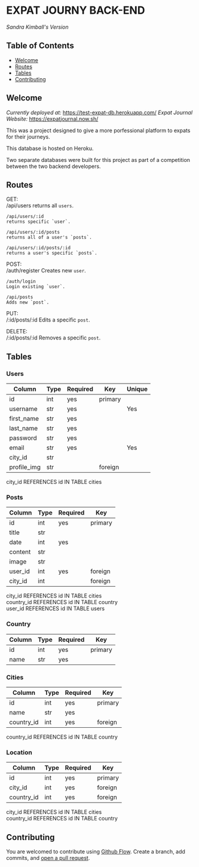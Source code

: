 # EXPAT JOURNY BACK-END
*Sandra Kimball's Version*

## Table of Contents

- [Welcome](#welcome)
- [Routes](#routes)
- [Tables](#tables)
- [Contributing](#contributing)



## Welcome 
_Currently deployed at:_ https://test-expat-db.herokuapp.com/
_Expat Journal Website:_ https://expatjournal.now.sh/

This was a project designed to give a more porfessional platform to expats for their journeys.

This database is hosted on Heroku.

Two separate databases were built for this project as part of a competition between the two backend developers.

## Routes

GET: <br>
    /api/users 
    returns all `users`.

    /api/users/:id
    returns specific `user`.

    /api/users/:id/posts
    returns all of a user's `posts`. 

    /api/users/:id/posts/:id
    returns a user's specific `posts`. 


POST:<br>
    /auth/register
    Creates new `user`.

    /auth/login
    Login existing `user`.

    /api/posts
    Adds new `post`.


PUT:<br>
    /:id/posts/:id
    Edits a specific `post`.


DELETE:<br>
    /:id/posts/:id
    Removes a specific `post`.


## Tables

### Users
| Column    | Type  | Required  | Key     | Unique  |
|-----------|-------|-----------|---------|---------|
| id        | int   | yes       | primary |         |
| username  | str   | yes       |         | Yes     |
| first_name| str   | yes       |         |         |
| last_name | str   | yes       |         |         |
| password  | str   | yes       |         |         |
| email     | str   | yes       |         | Yes     |
| city_id   | str   |           |         |         |
| profile_img| str  |           | foreign |         |

city_id REFERENCES id IN TABLE cities 


### Posts
| Column    | Type  | Required  | Key     |
|-----------|-------|-----------|---------|
| id        | int   | yes       | primary |
| title     | str   |           |         |
| date      | int   | yes       |         |
| content   | str   |           |         |
| image     | str   |           |         |
| user_id   | int   | yes       | foreign |
| city_id   | int   |           | foreign |

city_id REFERENCES id IN TABLE cities </br>
country_id REFERENCES id IN TABLE country </br>
user_id REFERENCES id IN TABLE users

### Country
| Column    | Type  | Required  | Key     |
|-----------|-------|-----------|---------|
| id        | int   | yes       | primary |
| name      | str   | yes       |         |


### Cities
| Column    | Type  | Required  | Key     |
|-----------|-------|-----------|---------|
| id        | int   | yes       | primary |
| name      | str   | yes       |         |
| country_id| int   | yes       | foreign |

country_id REFERENCES id IN TABLE country </br>


### Location
| Column    | Type  | Required  | Key     |
|-----------|-------|-----------|---------|
| id        | int   | yes       | primary |
| city_id   | int   | yes       | foreign |
| country_id| int   | yes       | foreign |

city_id REFERENCES id IN TABLE cities </br>
country_id REFERENCES id IN TABLE country </br>



## Contributing

You are welcomed to contribute using [Github Flow](https://guides.github.com/introduction/flow/). Create a branch, add commits, and [open a pull request](https://github.com/workout-tracktor/labspt4-workout-tracker-BE/compare).